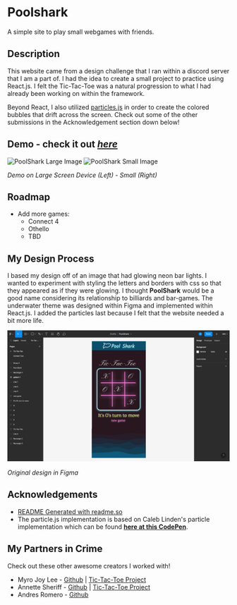 # Poolshark

A simple site to play small webgames with friends. 




## Description

This website came from a design challenge that I ran within a discord server that I am a part of. I had the idea to create a small project to practice using React.js. I felt the Tic-Tac-Toe was a natural progression to what I had already been working on within the framework. 

Beyond React, I also utilized [particles.js](https://particles.js.org/) in order to create the colored bubbles that drift across the screen. Check out some of the other submissions in the Acknowledgement section down below!
## Demo - check it out [*here*](https://chimerical-puppy-f8d0d5.netlify.app/)

![PoolShark Large Image](/src/assets/poolshark-github.gif "Pool Shark Large Image") ![PoolShark Small Image](/src/assets/poolshark-github-small.gif "Pool Shark Small Image")

*Demo on Large Screen Device (Left) - Small (Right)*

## Roadmap

- Add more games:
    - Connect 4
    - Othello
    - TBD

## My Design Process

I based my design off of an image that had glowing neon bar lights. I wanted to experiment with styling the letters and borders with css so that they appeared as if they were glowing. I thought **PoolShark** would be a good name considering its relationship to billiards and bar-games. The underwater theme was designed within Figma and implemented within React.js. I added the particles last because I felt that the website needed a bit more life.

![PoolShark Figma Image](/src/assets/Poolshark-Figma.png "PoolShark Figma Design")

*Original design in Figma*


## Acknowledgements

 - [README Generated with readme.so](https://readme.so/editor)
 - The particle.js implementation is based on Caleb Linden's particle implementation which can be found [**here at this CodePen**](https://codepen.io/CalebLinden/pen/vaQJKd).


## My Partners in Crime

Check out these other awesome creators I worked with!

- Myro Joy Lee - [Github](https://github.com/myrojoylee) | [Tic-Tac-Toe Project](https://github.com/myrojoylee/tic-tac-toe)
- Annette Sheriff - [Github](https://github.com/ohnetter) | [Tic-Tac-Toe Project](https://ohnetters-tic-tac-toe.netlify.app/) 
- Andres Romero - [Github](https://github.com/aromero18020) 
